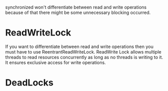synchronized won't differentiate between read and write operations because of that there might be some unnecessary blocking occurred.

ReadWriteLock
================

If you want to differentiate between read and write operations then you must have to use ReentrantReadWriteLock.
ReadWrite Lock allows multiple threads to read resources concurrently as long as no threads is writing to it. 
It ensures exclusive access for write operations.



DeadLocks
============